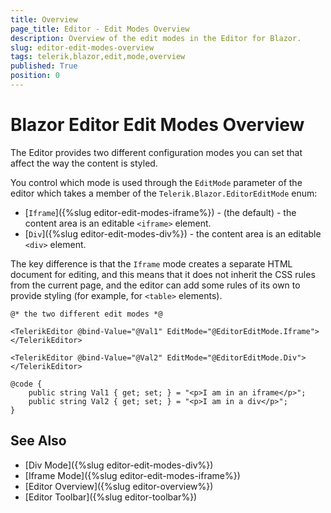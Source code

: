 ```yaml
---
title: Overview
page_title: Editor - Edit Modes Overview
description: Overview of the edit modes in the Editor for Blazor.
slug: editor-edit-modes-overview
tags: telerik,blazor,edit,mode,overview
published: True
position: 0
---
```



# Blazor Editor Edit Modes Overview

The Editor provides two different configuration modes you can set that affect the way the content is styled.

You control which mode is used through the `EditMode` parameter of the editor which takes a member of the `Telerik.Blazor.EditorEditMode` enum:

* [`Iframe`]({%slug editor-edit-modes-iframe%}) - (the default) - the content area is an editable `<iframe>` element.
* [`Div`]({%slug editor-edit-modes-div%}) - the content area is an editable `<div>` element.

The key difference is that the `Iframe` mode creates a separate HTML document for editing, and this means that it does not inherit the CSS rules from the current page, and the editor can add some rules of its own to provide styling (for example, for `<table>` elements).

````CSHTML
@* the two different edit modes *@

<TelerikEditor @bind-Value="@Val1" EditMode="@EditorEditMode.Iframe"></TelerikEditor>

<TelerikEditor @bind-Value="@Val2" EditMode="@EditorEditMode.Div"></TelerikEditor>

@code {
    public string Val1 { get; set; } = "<p>I am in an iframe</p>";
    public string Val2 { get; set; } = "<p>I am in a div</p>";
}
````



## See Also

  * [Div Mode]({%slug editor-edit-modes-div%})
  * [Iframe Mode]({%slug editor-edit-modes-iframe%})
  * [Editor Overview]({%slug editor-overview%})
  * [Editor Toolbar]({%slug editor-toolbar%})

